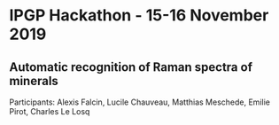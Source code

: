# IPGP Hackathon - 15-16 November 2019

## Automatic recognition of Raman spectra of minerals

Participants: Alexis Falcin, Lucile Chauveau, Matthias Meschede, Emilie Pirot, Charles Le Losq
